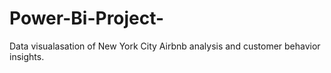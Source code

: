 # Power-Bi-Project-
Data visualasation of New York City Airbnb analysis and customer behavior insights.
